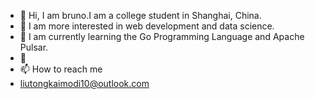- 👋 Hi, I am bruno.I am a college student in Shanghai, China.
- 👀 I am more interested in web development and data science.
- 🌱 I am currently learning the Go Programming Language and Apache Pulsar.
- 💞️ 
- 📫 How to reach me
- liutongkaimodi10@outlook.com
